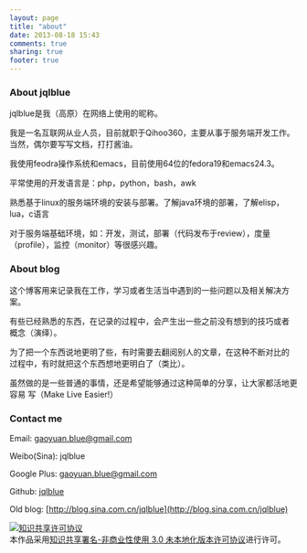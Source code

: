 ```yaml
---
layout: page
title: "about"
date: 2013-08-18 15:43
comments: true
sharing: true
footer: true
---
```


### About jqlblue ###
jqlblue是我（高原）在网络上使用的昵称。

我是一名互联网从业人员，目前就职于Qihoo360，主要从事于服务端开发工作。
当然，偶尔要写写文档，打打酱油。

我使用feodra操作系统和emacs，目前使用64位的fedora19和emacs24.3。

平常使用的开发语言是：php，python，bash，awk

熟悉基于linux的服务端环境的安装与部署。了解java环境的部署，了解elisp，
lua，c语言

对于服务端基础环境，如：开发，测试，部署（代码发布于review），度量
（profile），监控（monitor）等很感兴趣。

### About blog ###
这个博客用来记录我在工作，学习或者生活当中遇到的一些问题以及相关解决方
案。

有些已经熟悉的东西，在记录的过程中，会产生出一些之前没有想到的技巧或者
概念（演绎）。

为了把一个东西说地更明了些，有时需要去翻阅别人的文章，在这种不断对比的
过程中，有时就把这个东西想地更明白了（类比）。

虽然做的是一些普通的事情，还是希望能够通过这种简单的分享，让大家都活地更容易
写（Make Live Easier!）

### Contact me ###
Email: gaoyuan.blue@gmail.com

Weibo(Sina): jqlblue

Google Plus: gaoyuan.blue@gmail.com

Github: [jqlblue](https://github.com/jqlblue)

Old blog: [http://blog.sina.com.cn/jqlblue](http://blog.sina.com.cn/jqlblue)

<a rel="license" href="http://creativecommons.org/licenses/by-nc/3.0/deed.zh"><img alt="知识共享许可协议" style="border-width:0" src="http://i.creativecommons.org/l/by-nc/3.0/80x15.png" /></a><br />本作品采用<a rel="license" href="http://creativecommons.org/licenses/by-nc/3.0/deed.zh">知识共享署名-非商业性使用 3.0 未本地化版本许可协议</a>进行许可。
